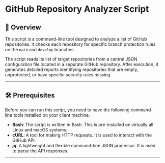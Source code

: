 # GitHub Repository Analyzer Script

## 📝 Overview

This script is a command-line tool designed to analyze a list of GitHub repositories. It checks each repository for specific branch protection rules on the `main` and `develop` branches.

The script reads its list of target repositories from a central JSON configuration file located in a separate GitHub repository. After execution, it generates detailed reports identifying repositories that are empty, unprotected, or have specific security rules missing.

---

## 🛠️ Prerequisites

Before you can run this script, you need to have the following command-line tools installed on your client machine.

* **Bash**: The script is written in Bash. This is pre-installed on virtually all Linux and macOS systems.
* **cURL**: A tool for making HTTP requests. It is used to interact with the GitHub API.
* **jq**: A lightweight and flexible command-line JSON processor. It is used to parse the API responses.

---